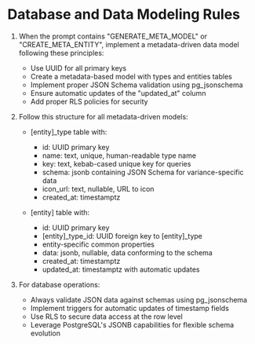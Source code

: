 # Database and Data Modeling Rules

1. When the prompt contains "GENERATE_META_MODEL" or "CREATE_META_ENTITY", implement a metadata-driven data model following these principles:
   - Use UUID for all primary keys
   - Create a metadata-based model with types and entities tables
   - Implement proper JSON Schema validation using pg_jsonschema
   - Ensure automatic updates of the "updated_at" column
   - Add proper RLS policies for security

2. Follow this structure for all metadata-driven models:
   - [entity]_type table with:
     - id: UUID primary key
     - name: text, unique, human-readable type name
     - key: text, kebab-cased unique key for queries
     - schema: jsonb containing JSON Schema for variance-specific data
     - icon_url: text, nullable, URL to icon
     - created_at: timestamptz

   - [entity] table with:
     - id: UUID primary key
     - [entity]_type_id: UUID foreign key to [entity]_type
     - entity-specific common properties
     - data: jsonb, nullable, data conforming to the schema
     - created_at: timestamptz
     - updated_at: timestamptz with automatic updates

3. For database operations:
   - Always validate JSON data against schemas using pg_jsonschema
   - Implement triggers for automatic updates of timestamp fields
   - Use RLS to secure data access at the row level
   - Leverage PostgreSQL's JSONB capabilities for flexible schema evolution

